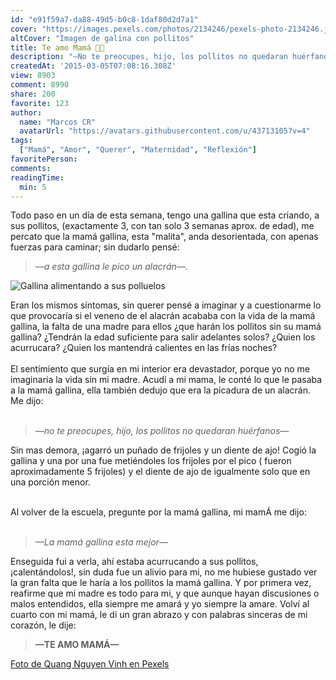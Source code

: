 ```yaml
---
id: "e91f59a7-da88-49d5-b0c8-1daf80d2d7a1"
cover: "https://images.pexels.com/photos/2134246/pexels-photo-2134246.jpeg?auto=compress&cs=tinysrgb&h=426&w=640"
altCover: "Imagen de galina con pollitos"
title: Te amo Mamá 👩‍🍼
description: "—No te preocupes, hijo, los pollitos no quedaran huérfanos—"
createdAt: '2015-03-05T07:08:16.308Z'
view: 8903
comment: 8990
share: 200
favorite: 123 
author:
  name: "Marcos CR"
  avatarUrl: "https://avatars.githubusercontent.com/u/43713105?v=4"
tags:
  ["Mamá", "Amor", "Querer", "Maternidad", "Reflexión"]
favoritePerson:
comments:
readingTime: 
  min: 5
---
```


Todo paso en un día de esta semana, tengo una gallina que esta criando, a sus pollitos, (exactamente 3, con tan solo 3 semanas aprox. de edad), me percato que la mamá gallina, esta "malita", anda desorientada, con apenas fuerzas para caminar; sin dudarlo pensé:

> *—a esta gallina le pico un alacrán—.*

![Gallina alimentando a sus polluelos](https://images.pexels.com/photos/2134246/pexels-photo-2134246.jpeg?auto=compress&cs=tinysrgb&h=426&w=640)


Eran los mismos síntomas, sin querer pensé a imaginar y a cuestionarme lo que provocaría si el veneno de el alacrán acababa con la vida de la mamá gallina, la falta de una madre para ellos ¿que harán los pollitos sin su mamá gallina? ¿Tendrán la edad suficiente para salir adelantes solos? ¿Quien los acurrucara? ¿Quien los mantendrá calientes en las frías noches?  
<br>
El sentimiento que surgía en mi interior era devastador, porque yo no me imaginaria la vida sin mi madre.
Acudí a mi mama, le conté lo que le pasaba a la mamá gallina, ella también dedujo que era la picadura de un alacrán.
Me dijo:  
<br>

> *—no te preocupes, hijo, los pollitos no quedaran huérfanos—*

Sin mas demora, ¡agarró un puñado de frijoles y un diente de ajo! Cogió la gallina y una por una fue metiéndoles los frijoles por el pico ( fueron aproximadamente 5 frijoles) y el diente de ajo de igualmente solo que en una porción menor.  
<br>

Al volver de la escuela, pregunte por la mamá gallina, mi mamÁ me dijo:  
<br>

> *—La mamá gallina esta mejor—*

Enseguida fui a verla, ahí estaba acurrucando a sus pollitos, ¡calentándolos!, sin duda fue un alivio para mi, no me hubiese gustado ver la gran falta que le haría a los pollitos la mamá gallina. Y por primera vez, reafirme que mi madre es todo para mi, y que aunque hayan discusiones o malos entendidos, ella siempre me amará y yo siempre la amare.
Volví al cuarto con mi mamá, le di un gran abrazo y con palabras sinceras de mi corazón, le dije:

> **—TE AMO MAMÁ—**


[Foto de Quang Nguyen Vinh en Pexels](https://www.pexels.com/es-es/foto/gallina-marron-y-negra-con-pio-de-pollito-al-aire-libre-2134246/ "Foto de Quang Nguyen Vinh en Pexels")
